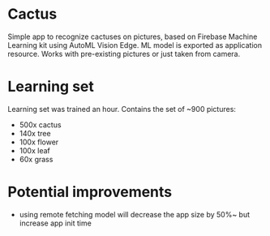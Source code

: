 # Cactus

Simple app to recognize cactuses on pictures, based on Firebase Machine Learning kit using AutoML Vision Edge.
ML model is exported as application resource. Works with pre-existing pictures or just taken from camera.

# Learning set
Learning set was trained an hour. Contains the set of ~900 pictures:
* 500x cactus
* 140x tree
* 100x flower
* 100x leaf
* 60x grass

# Potential improvements
* using remote fetching model will decrease the app size by 50%~ but increase app init time
